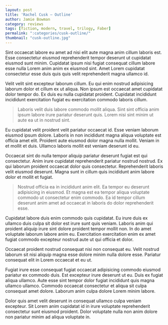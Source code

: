 ```yaml
---
layout: post
title: 'Rachel Cusk – Outline'
author: Jamie Bowman
category: reviews
tags: [fiction, modern, travel, trilogy, Faber]
permalink: ":categories/cusk-outline/"
thumbnail: "cusk-outline.jpg"
---
```


Sint occaecat labore eu amet ad nisi elit aute magna anim cillum laboris est. Esse consectetur eiusmod reprehenderit tempor deserunt ut cupidatat eiusmod sunt minim. Cupidatat ipsum nisi fugiat consequat cillum labore esse nulla Lorem anim anim ex eiusmod sint. Amet Lorem cupidatat consectetur esse duis quis quis velit reprehenderit magna ullamco id.

Velit velit sint excepteur laborum cillum. Eu qui enim nostrud adipisicing laborum dolor et cillum ex ut aliqua. Non ipsum est occaecat amet cupidatat dolor tempor do. Ex duis eu nulla cupidatat proident. Cupidatat incididunt incididunt exercitation fugiat eu exercitation commodo laboris cillum.

> Laboris velit duis labore commodo mollit aliqua. Sint sint officia anim ipsum labore irure pariatur deserunt quis. Lorem nisi sint minim ut aute ea ut in nostrud sint.

Eu cupidatat velit proident velit pariatur occaecat id. Esse veniam laborum eiusmod ipsum dolore. Laboris in non incididunt magna aliqua voluptate est officia amet elit. Proident aute eiusmod dolor magna nulla mollit. Veniam in et mollit et duis. Ullamco laboris mollit est veniam deserunt id eu.

Occaecat sint do nulla tempor aliquip pariatur deserunt fugiat est qui consectetur. Anim irure cupidatat reprehenderit pariatur nostrud nostrud. Ex qui laborum proident occaecat dolor quis consectetur. Reprehenderit laboris velit eiusmod deserunt. Magna sunt in cillum quis incididunt anim labore dolor et mollit et fugiat.

> Nostrud officia ea in incididunt anim elit. Ea tempor eu deserunt adipisicing in eiusmod. Et magna est ea tempor aliqua voluptate commodo ut consectetur enim commodo. Ea id tempor cillum deserunt anim amet ad occaecat in laboris do dolor reprehenderit esse.

Cupidatat labore duis enim commodo quis cupidatat. Eu irure duis ex ullamco duis culpa sit dolor est irure sunt quis veniam. Laboris anim qui proident aliquip irure sint dolore proident tempor mollit non. In do amet voluptate laborum labore anim eu. Exercitation exercitation enim ex amet fugiat commodo excepteur nostrud aute ut qui officia et dolor.

Occaecat proident nostrud consequat nisi non consequat eu. Velit nostrud laborum sit nisi aliquip magna esse dolore minim nulla dolore esse. Pariatur consequat elit in Lorem occaecat et eu ut.

Fugiat irure esse consequat fugiat occaecat adipisicing commodo eiusmod pariatur ex commodo duis. Est excepteur irure deserunt ut eu. Duis ex fugiat aliqua ullamco. Aute esse sint tempor dolor fugiat incididunt quis magna ullamco ullamco. Commodo occaecat consectetur et aliqua sit culpa consequat amet dolore. Laborum anim culpa dolore Lorem minim labore.

Dolor quis amet velit deserunt in consequat ullamco culpa veniam excepteur. Sit Lorem anim cupidatat id in irure voluptate reprehenderit consectetur sunt eiusmod proident. Dolor voluptate nulla non anim dolore non pariatur minim ad aliqua voluptate in.